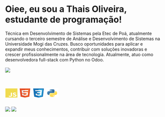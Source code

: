 # Oiee, eu sou a Thais Oliveira, estudante de programação!
Técnica em Desenvolvimento de Sistemas pela Etec de Poá, atualmente cursando o terceiro semestre de Análise e Desenvolvimento de Sistemas na Universidade Mogi das Cruzes. Busco oportunidades para aplicar e expandir meus conhecimentos, contribuir com soluções inovadoras e crescer profissionalmente na área de tecnologia. Atualmente, atuo como desenvolvedora full-stack com Python no Odoo.
<br>
<br>
<img height="170em" src="https://github-readme-stats.vercel.app/api/top-langs/?username=thaispoliveira&layout=compact&langs_count=7&theme=dracula">
<div style="display: inline_block"><br>
  <div style="display: inline_block"><br>
  <img align="center" alt="thais-Js" height="30" width="40" src="https://raw.githubusercontent.com/devicons/devicon/master/icons/javascript/javascript-plain.svg">
  <img align="center" alt="thais-HTML" height="30" width="40" src="https://raw.githubusercontent.com/devicons/devicon/master/icons/html5/html5-original.svg">
  <img align="center" alt="thais-CSS" height="30" width="40" src="https://raw.githubusercontent.com/devicons/devicon/master/icons/css3/css3-original.svg">
  <img align="center" alt="thais-Python" height="30" width="40" src="https://raw.githubusercontent.com/devicons/devicon/master/icons/python/python-original.svg">
  
</div>

##
 
<div> 
  <a href = "thaispoliveira07@gmail.com"><img src="https://img.shields.io/badge/-Gmail-%23333?style=for-the-badge&logo=gmail&logoColor=white" target="_blank"></a>
  <a href="www.linkedin.com/in/thais-oliveira-458533272" target="_blank"><img src="https://img.shields.io/badge/-LinkedIn-%230077B5?style=for-the-badge&logo=linkedin&logoColor=white" target="_blank"></a> 
  
</div>

